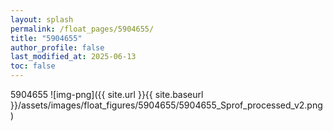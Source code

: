 ```yaml
---
layout: splash
permalink: /float_pages/5904655/
title: "5904655"
author_profile: false
last_modified_at: 2025-06-13
toc: false
---
```

 
5904655
![img-png]({{ site.url }}{{ site.baseurl }}/assets/images/float_figures/5904655/5904655_Sprof_processed_v2.png)